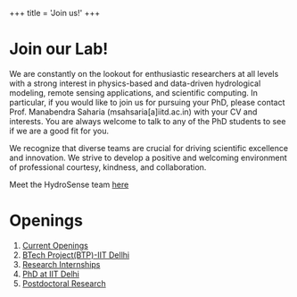 +++
title = 'Join us!'
+++

# Join our Lab!   
                                                                             
We are constantly on the lookout for enthusiastic researchers at all levels with a strong interest in physics-based and data-driven hydrological modeling, remote sensing applications, and scientific computing. In particular, if you would like to join us for pursuing your PhD, please contact Prof. Manabendra Saharia (msahsaria[a]iitd.ac.in) with your CV and interests. You are always welcome to talk to any of the PhD students to see if we are a good fit for you.
 
We recognize that diverse teams are crucial for driving scientific excellence and innovation. We strive to develop a positive and welcoming environment of professional courtesy, kindness, and collaboration. 

Meet the HydroSense team [here](./team/)

# Openings

1. [Current Openings](/join/currentopenings)
2. [BTech Project(BTP)-IIT Dellhi](/join/btp)
3. [Research Internships](/join/internship)
4. [PhD at IIT Delhi](/join/phd)
5. [Postdoctoral Research](/join/postdoc)